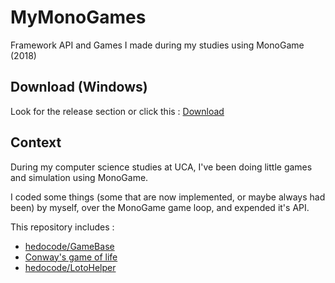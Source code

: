 # MyMonoGames
Framework API and Games I made during my studies using MonoGame (2018)

## Download (Windows)

Look for the release section or click this : [Download](https://github.com/hedocode/MyMonoGames/releases/download/v0.0.0/MyMonoGames.zip)

## Context

During my computer science studies at UCA, I've been doing little games and simulation using MonoGame.

I coded some things (some that are now implemented, or maybe always had been) by myself, over the MonoGame game loop, and expended it's API.

This repository includes : 

- [hedocode/GameBase](https://github.com/hedocode/GameBase)
- [Conway's game of life](./MonoGameBase2/GOLIFE/README.md)
- [hedocode/LotoHelper](https://github.com/hedocode/LotoHelper)
